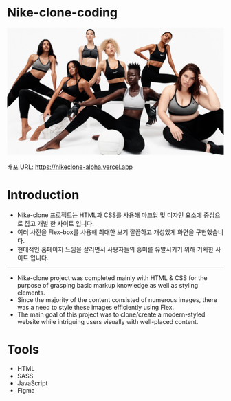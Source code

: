 # Nike-clone-coding
![bg-image1.png](https://github.com/chanwoo717/Nike-clone-coding/blob/main/%5B%EC%9E%90%EB%A3%8C%5DNIKE%20WOMEN/(kdt)NIKE%20WOMEN-1/bg-image1.png)

배포 URL: <a href="https://nikeclone-alpha.vercel.app/">https://nikeclone-alpha.vercel.app</a>

# Introduction

* Nike-clone 프로젝트는 HTML과 CSS를 사용해 마크업 및 디자인 요소에 중심으로 잡고 개발 한 사이트 입니다.
* 여러 사진을 Flex-box를 사용해 최대한 보기 깔끔하고 개성있게 화면을 구현했습니다.
* 현대적인 홈페이지 느낌을 살리면서 사용자들의 흥미를 유발시키기 위해 기획한 사이트 입니다.
--------------------------
* Nike-clone project was completed mainly with HTML & CSS for the purpose of grasping basic markup knowledge as well as styling elements.
* Since the majority of the content consisted of numerous images, there was a need to style these images efficiently using Flex.
* The main goal of this project was to clone/create a modern-styled website while intriguing users visually with well-placed content. 
  
# Tools

* HTML
* SASS
* JavaScript
* Figma

